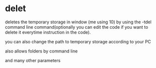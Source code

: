 # delet
deletes the temporary storage in window (me using 10) by using the -tdel command line command(optionally you can edit the code if you want to delete it everytime instruction in the code).

you can also change the path to temporary storage according to your PC

also allows folders by command line

and many other parameters
